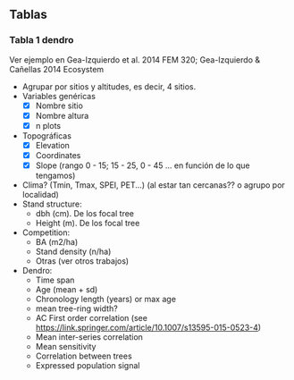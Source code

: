## Tablas 

### Tabla 1 dendro
Ver ejemplo en Gea-Izquierdo et al. 2014 FEM 320; Gea-Izquierdo & Cañellas 2014 Ecosystem 
* Agrupar por sitios y altitudes, es decir, 4 sitios. 
* Variables genéricas
    * [X] Nombre sitio
    * [X] Nombre altura
    * [X] n plots 
* Topográficas
    * [X] Elevation
    * [X] Coordinates
    * [X] Slope (rango 0 - 15; 15 - 25, 0 - 45 ... en función de lo que tengamos)
* Clima? (Tmin, Tmax, SPEI, PET...) (al estar tan cercanas?? o agrupo por localidad)
* Stand structure: 
    * dbh (cm). De los focal tree 
    * Height (m). De los focal tree 
* Competition: 
    * BA (m2/ha)
    * Stand density (n/ha)
    * Otras (ver otros trabajos)
* Dendro:
    * Time span 
    * Age (mean + sd)
    * Chronology length (years) or max age 
    * mean tree-ring width? 
    * AC First order correlation (see https://link.springer.com/article/10.1007/s13595-015-0523-4)
    * Mean inter-series correlation 
    * Mean sensitivity
    * Correlation between trees
    * Expressed population signal